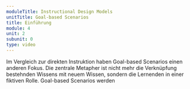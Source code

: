 ```yaml
---
moduleTitle: Instructional Design Models
unitTitle: Goal-based Scenarios
title: Einführung
module: 4
unit: 2
subunit: 0
type: video
---
```


Im Vergleich zur direkten Instruktion haben Goal-based Scenarios einen anderen Fokus. Die zentrale Metapher ist nicht mehr die Verknüpfung bestehnden Wissens mit neuem Wissen, sondern die Lernenden in einer fiktiven Rolle. Goal-based Scenarios werden 


